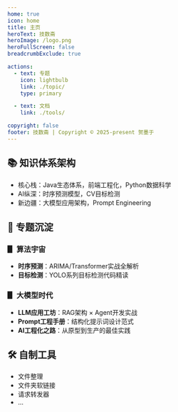 ```yaml
---
home: true
icon: home
title: 主页
heroText: 技数斋
heroImage: /logo.png
heroFullScreen: false
breadcrumbExclude: true

actions:
  - text: 专题
    icon: lightbulb
    link: ./topic/
    type: primary

  - text: 文档
    link: ./tools/

copyright: false
footer: 技数斋 | Copyright © 2025-present 贺墨于
---
```


## 📚 知识体系架构

+ 核心栈：Java生态体系，前端工程化，Python数据科学
+ AI纵深：时序预测模型，CV目标检测
+ 新边疆：大模型应用架构，Prompt Engineering

## 🎯 专题沉淀

### ▋ 算法宇宙

- **时序预测**：ARIMA/Transformer实战全解析
- **目标检测**：YOLO系列目标检测代码精读

### ▋ 大模型时代

- **LLM应用工坊**：RAG架构 × Agent开发实战
- **Prompt工程手册**：结构化提示词设计范式
- **AI工程化之路**：从原型到生产的最佳实践

## 🛠️ 自制工具

- 文件整理
- 文件夹软链接
- 请求转发器
- ...
